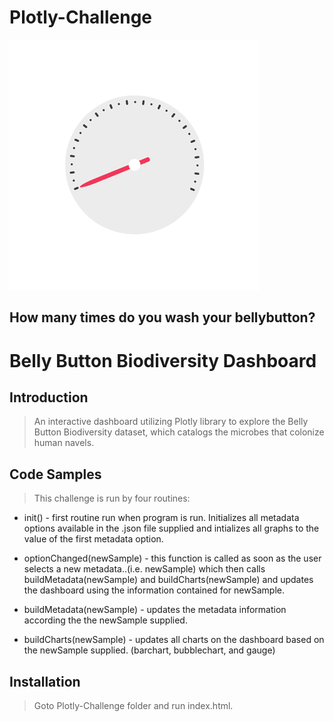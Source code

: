 # Plotly-Challenge

![gauge](images/gauge.gif)

## How many times do you wash your bellybutton?
# Belly Button Biodiversity Dashboard

## Introduction

> An interactive dashboard utilizing Plotly library to explore the Belly Button Biodiversity
dataset, which catalogs the microbes that colonize human navels.

## Code Samples

> This challenge is run by four routines:
* init() - first routine run when program is run. Initializes all metadata options available in the .json file supplied and intializes all graphs to the value of the first metadata option.

* optionChanged(newSample) - this function is called as soon as the user selects a new metadata..(i.e. newSample) which then calls buildMetadata(newSample) and buildCharts(newSample) and updates the dashboard using the information contained for newSample.

* buildMetadata(newSample) - updates the metadata information according the the newSample supplied.

* buildCharts(newSample) - updates all charts on the dashboard based on the newSample supplied. (barchart, bubblechart, and gauge)




## Installation

> Goto Plotly-Challenge folder and run index.html.